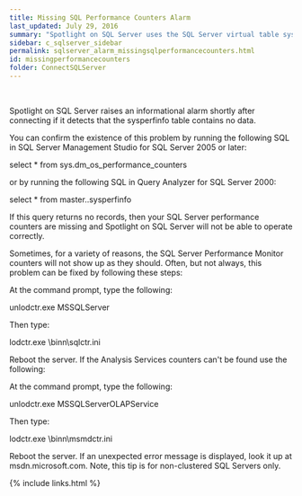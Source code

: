 ```yaml
---
title: ﻿Missing SQL Performance Counters Alarm
last_updated: July 29, 2016
summary: "Spotlight on SQL Server uses the SQL Server virtual table sysperfinfo to retrieve data for many of its displays. In some rare cases, this table may not contain information. When this is the case, Spotlight on SQL Server will not be able to collect the data it requires, and will display '0' for many of its metrics. Most obvious will be the Memory icons on the home page, which will show 0 MB of memory used by SQL Server. Also, many of the flows on the home page will show no activity, and many drilldowns will show incomplete information."
sidebar: c_sqlserver_sidebar
permalink: sqlserver_alarm_missingsqlperformancecounters.html
id: missingperformancecounters
folder: ConnectSQLServer
---
```



﻿


Spotlight on SQL Server raises an informational alarm shortly after connecting if it detects that the sysperfinfo table contains no data.

You can confirm the existence of this problem by running the following SQL in SQL Server Management Studio for SQL Server 2005 or later:

select * from sys.dm_os_performance_counters

or by running the following SQL in Query Analyzer for SQL Server 2000:

select * from master..sysperfinfo

If this query returns no records, then your SQL Server performance counters are missing and Spotlight on SQL Server will not be able to operate correctly.

Sometimes, for a variety of reasons, the SQL Server Performance Monitor counters will not show up as they should. Often, but not always, this problem can be fixed by following these steps:

At the command prompt, type the following:

unlodctr.exe MSSQLServer

Then type:

lodctr.exe \binn\sqlctr.ini

Reboot the server.
If the Analysis Services counters can't be found use the following:

At the command prompt, type the following:

unlodctr.exe MSSQLServerOLAPService

Then type:

lodctr.exe \binn\msmdctr.ini

Reboot the server.
If an unexpected error message is displayed, look it up at msdn.microsoft.com. Note, this tip is for non-clustered SQL Servers only.

{% include links.html %}
